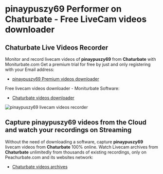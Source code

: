 # pinaypuszy69 Performer on Chaturbate - Free LiveCam videos downloader

## Chaturbate Live Videos Recorder

Monitor and record livecam videos of **pinaypuszy69** from **Chaturbate** with Moniturbate.com
Get a premium trial for free by just and only registering with your Email address:
* [pinaypuszy69 Premium videos downloader](https://moniturbate.com/request-demo-licence-key.html)

Free livecam videos downloader - Moniturbate Software:
* [Chaturbate videos downloader](https://moniturbate.com/moniturbate-download-software.html)

![pinaypuszy69 livecam videos recorder](https://peachurnet.com/templates/moniturbate-software.png)


## Capture pinaypuszy69 videos from the Cloud and watch your recordings on Streaming

Without the need of downloading a software, capture **pinaypuszy69** livecam videos from **Chaturbate** 100% online.
Watch Livecam archives from **Chaturbate** unlimitedly from thousands of existing recordings, only on Peachurbate.com and its websites network:
* [Chaturbate videos archives](https://peachurnet.com/)